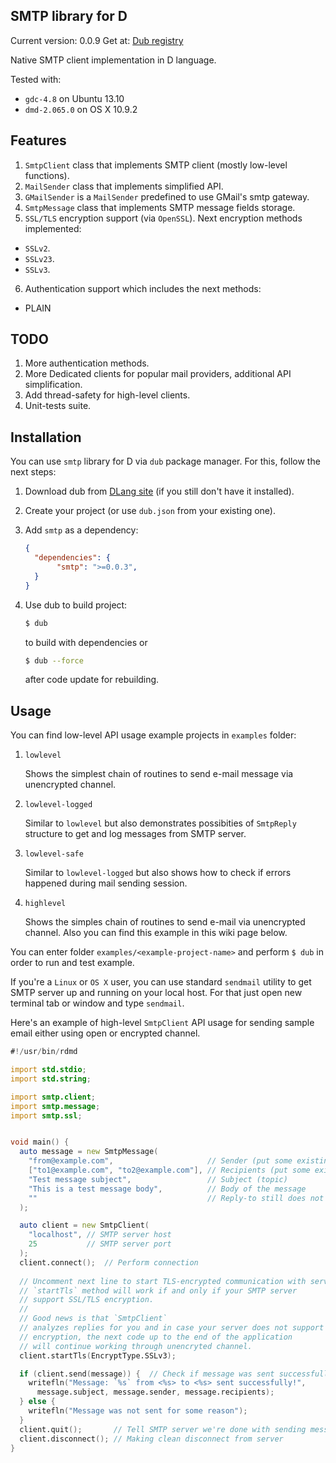 ## SMTP library for D

Current version: 0.0.9
Get at: [Dub registry](http://code.dlang.org/packages/smtp)

Native SMTP client implementation in D language.

Tested with:
 * `gdc-4.8` on Ubuntu 13.10
 * `dmd-2.065.0` on OS X 10.9.2

## Features

 1. `SmtpClient` class that implements SMTP client (mostly low-level functions).
 2. `MailSender` class that implements simplified API.
 3. `GMailSender` is a `MailSender` predefined to use GMail's smtp gateway.
 4. `SmtpMessage` class that implements SMTP message fields storage.
 5. `SSL/TLS` encryption support (via `OpenSSL`). Next encryption methods implemented:
   
   * `SSLv2`.
   * `SSLv23`.
   * `SSLv3`.
 6. Authentication support which includes the next methods:

   * PLAIN

## TODO

 1. More authentication methods.
 2. More Dedicated clients for popular mail providers, additional API simplification.
 3. Add thread-safety for high-level clients.
 4. Unit-tests suite.
 
## Installation

You can use `smtp` library for D via `dub` package manager.
For this, follow the next steps:
 
 1. Download dub from [DLang site](http://code.dlang.org) (if you still don't have it installed).
 2. Create your project (or use `dub.json` from your existing one).
 3. Add `smtp` as a dependency:

     ```JSON
     {
       "dependencies": {
       		"smtp": ">=0.0.3",
       }
     }
     ```
 4. Use dub to build project:

     ```bash
     $ dub
     ```
     to build with dependencies or 
     ```bash
     $ dub --force
     ```
     after code update for rebuilding.

## Usage

You can find low-level API usage example projects in `examples` folder:

 1. `lowlevel`
    
    Shows the simplest chain of routines to send e-mail message via
    unencrypted channel.
 
 2. `lowlevel-logged`
    
    Similar to `lowlevel` but also demonstrates possibities of `SmtpReply`
    structure to get and log messages from SMTP server.
 
 3. `lowlevel-safe`
    
    Similar to `lowlevel-logged` but also shows how to check if errors
    happened during mail sending session.
 
 4. `highlevel`

    Shows the simples chain of routines to send e-mail via unencrypted channel.
    Also you can find this example in this wiki page below.

You can enter folder `examples/<example-project-name>` and perform `$ dub` in order
to run and test example.

If you're a `Linux` or `OS X` user, you can use standard `sendmail` utility
to get SMTP server up and running on your local host. For that just open
new terminal tab or window and type `sendmail`.

Here's an example of high-level `SmtpClient` API usage for sending sample email
either using open or encrypted channel.

```D
#!/usr/bin/rdmd

import std.stdio;
import std.string;

import smtp.client;
import smtp.message;
import smtp.ssl;


void main() {
  auto message = new SmtpMessage(
    "from@example.com",                     // Sender (put some existing address here)
    ["to1@example.com", "to2@example.com"], // Recipients (put some existing addresses here)
    "Test message subject",                 // Subject (topic)
    "This is a test message body",          // Body of the message
    ""                                      // Reply-to still does not work
  );

  auto client = new SmtpClient(
    "localhost", // SMTP server host
    25           // SMTP server port
  ); 
  client.connect();  // Perform connection
  
  // Uncomment next line to start TLS-encrypted communication with server
  // `startTls` method will work if and only if your SMTP server
  // support SSL/TLS encryption.
  // 
  // Good news is that `SmtpClient`
  // analyzes replies for you and in case your server does not support
  // encryption, the next code up to the end of the application
  // will continue working through unencryted channel.
  client.startTls(EncryptType.SSLv3);

  if (client.send(message)) {  // Check if message was sent successfully
    writefln("Message: `%s` from <%s> to <%s> sent successfully!",
      message.subject, message.sender, message.recipients);
  } else {
    writefln("Message was not sent for some reason");
  }
  client.quit();       // Tell SMTP server we're done with sending messages
  client.disconnect(); // Making clean disconnect from server
}
```